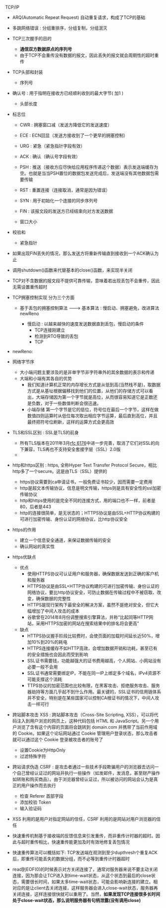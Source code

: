 TCP/IP

- ARQ(Automatic Repeat Request) 自动重复请求，构成了TCP的基础
- 多跳网络错误 : 分组重排序，分组复制，分组泯灭
- TCP三次握手的目的
  - **通信双方数据原点的序列号**
  - 由于TCP不会重传没有数据的报文，因此丢失的报文就会周期性的超时重传
- TCP头部和封装

  - 序列号
- 确认号 : 用于指明在接收方已经顺利收到的最大字节( 加1 )
  - 头部长度
- 标志位
  
  - CWR : 拥塞窗口减（发送方降低它的发送速度）
  
  - ECE : ECN回显（发送方接收到了一个更早的拥塞控制）
  
  - URG : 紧急（紧急指针字段有效）
  
  - ACK : 确认（确认号字段有效）
  
  - PSH : 推送（接收方应尽快给应用程序传递这个数据）表示发送端缓存为空。也就是当当PSH置位的数据包发送完成后，发送端没有其他数据包需要传输
  
  - RST : 重置连接（连接取消，通常是因为错误）
  
  - SYN : 用于初始化一个连接的同步序列号
  
  - FIN : 该报文段的发送方已经结束向对方发送数据
  - 窗口大小
- 校验和
  - 紧急指针
- 如果出现FIN丢失的情况，那么发送方将重新传输直到接收到一个ACK确认为止
- 调用shutdown()函数来代替基本的close()函数，来实现半关闭
- TCP对不含数据的报文段不提供可靠传输，意味着若出现丢包不会重传，因此无需设置重传超时
- TCP拥塞控制实现   分为三个方面

  - 基于丢包的拥塞控制算法 ---> 基本算法 : 慢启动、拥塞避免，改进算法 newReno

    - 慢启动 : 以越来越快的速度发送数据直到丢包，慢启动的条件
      - TCP连接刚建立
      - 检测到RTO导致的丢包
      - TCP
- newReno: 
- 网络字节序
  - 大小端问题主要涉及的是非单字节非字符串外的其余数据的表示和传递
  - 大端和小端有其各自的优势
    - 我们知道计算机正常的内存增长方式是从低到高(当然栈不是)，取数据方式是从基址根据偏移找到他们的位置，从他们的存储方式可以看出，大端存储因为第一个字节就是高位，从而很容易知道它是正数还是负数，对于一些数值判断会很迅速。
    - 小端存储 第一个字节是它的低位，符号位在最后一个字节，这样在做数值四则运算时从低位每次取出相应字节运算，最后直到高位，并且最终把符号位刷新，这样的运算方式会更高效
- TLS和SSL区别 : SSL是TLS的前身
  - 所有TLS版本在2011年3月[rfc 6176](https://link.jianshu.com/?t=https%3A%2F%2Ftools.ietf.org%2Fhtml%2Frfc6176)中进一步完善，取消了它们对SSL的向下兼容，TLS再也不支持安全套接字层（SSL）2.0版
  - 
- http和https区别 : https, 全称Hyper Text Transfer Protocol Secure，相比http多了一个secure。这是由TLS（SSL）提供的
  - https协议需要到ca申请证书，一般免费证书较少，因而需要一定费用
  - http是超文本传输协议，信息是明文传输，https则是具有安全性的ssl加密传输协议
  - http和https使用的是完全不同的连接方式，用的端口也不一样，前者是80，后者是443
  - http的连接很简单，是无状态的；HTTPS协议是由SSL+HTTP协议构建的可进行加密传输、身份认证的网络协议，比http协议安全
- https的作用
  - 建立一个信息安全通道，来保证数据传输的安全
  - 确认网站的真实性
- https优缺点
  - 优点
    - 使用HTTPS协议可认证用户和服务器，确保数据发送到正确的客户机和服务器
    - HTTPS协议是由SSL+HTTP协议构建的可进行加密传输、身份认证的网络协议，要比http协议安全，可防止数据在传输过程中不被窃取、改变，确保数据的完整性
    - HTTPS是现行架构下最安全的解决方案，虽然不是绝对安全，但它大幅增加了中间人攻击的成本
    - 谷歌曾在2014年8月份调整搜索引擎算法，并称“比起同等HTTP网站，采用HTTPS加密的网站在搜索结果中的排名将会更高”
  - 缺点
    - HTTPS协议握手阶段比较费时，会使页面的加载时间延长近50%，增加10%到20%的耗电
    - HTTPS连接缓存不如HTTP高效，会增加数据开销和功耗，甚至已有的安全措施也会因此而受到影响
    - SSL证书需要钱，功能越强大的证书费用越高，个人网站、小网站没有必要一般不会用
    - SSL证书通常需要绑定IP，不能在同一IP上绑定多个域名，IPv4资源不可能支撑这个消耗
    - TTPS协议的加密范围也比较有限，在黑客攻击、拒绝服务攻击、服务器劫持等方面几乎起不到什么作用。最关键的，SSL证书的信用链体系并不安全，特别是在某些国家可以控制CA根证书的情况下，中间人攻击一样可行
- 跨站脚本攻击 XSS : 跨站脚本攻击（Cross-Site Scripting, XSS），可以将代码注入到用户浏览的网页上，这种代码包括 HTML 和 JavaScript。另一个用户浏览了含有这个内容的页面将会跳转到 domain.com 并携带了当前作用域的 Cookie。如果这个论坛网站通过 Cookie 管理用户登录状态，那么攻击者就可以通过这个 Cookie 登录被攻击者的账号了
  - 设置Cookie为HttpOnly
  - 过滤特殊字符
- 跨站请求伪造 CSRF : 是攻击者通过一些技术手段欺骗用户的浏览器去访问一个自己曾经认证过的网站并执行一些操作（如发邮件，发消息，甚至财产操作如转账和购买商品）。由于浏览器曾经认证过，所以被访问的网站会认为是真正的用户操作而去执行
  - 检查 Referer 首部字段
  - 添加校验 Token
  - 输入验证码
- XSS 利用的是用户对指定网站的信任，CSRF 利用的是网站对用户浏览器的信任
- 快速重传机制基于接收端的反馈信息来引发重传，而非重传计时器的超时。因此与超时重传相比，快速重传能更加及时有效地修复丢包情况
- 快速重传算法可以概括如下: TCP发送端在观测到至少dupthresh个重复ACK后，即重传可能丢失的数据分组，而不必等到重传计时器超时
- read到EOF(0)的时候表示对方关闭连接了，通常对服务器来说不要主动关闭连接，因为那会让TCP进入到time-wait状态，从这个状态到最后的close状态，需要很长时间，如果太多time-wait状态，可能会影响新连接的建立。相对应的是让client去关闭连接，这样服务器会进入close-wait状态，服务器再关闭连接，这样连接很快就可以重用了。当然，**如果发现TCP连接很多长时间处于close-wait状态，那么说明服务器有句柄泄露(没有调用close)**